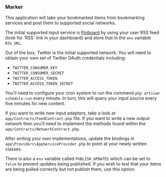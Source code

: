 ### Marker

This application will take your bookmarked items from bookmarking services and
post them to supported social networks.

The initial supported input service is [Pinboard](https://pinboard.in/) by
using your user RSS feed (look for 'RSS' link in your dashboard) and store that
in the `env` variable `RSS_URL`.

Out of the box, Twitter is the initial supported network. You will need to
obtain your own set of Twitter OAuth credentials including:

 - `TWITTER_CONSUMER_KEY`
 - `TWITTER_CONSUMER_SECRET`
 - `TWITTER_ACCESS_TOKEN`
 - `TWITTER_ACCESS_TOKEN_SECRET`

You'll need to configure your cron system to run the command
`php artisan schedule:run` every minute. In turn, this will query your input
source every five minutes for new content.

If you want to write new input adapters, take a look at
`app/Contracts/FeedContract.php` file. If you want to write a new output
network then you'll need to implement the methods found within the
`app/Contracts/NetworkContract.php`.

After writing your own implementations, update the bindings in
`app\Providers\AppServiceProvider.php` to point at your newly written classes.

There is also a `env` variable called `PUBLISH_UPDATES` which can be set to
`false` to prevent updates being published. If you wish to test that your
items are being pulled correctly but not publish them, use this option.
